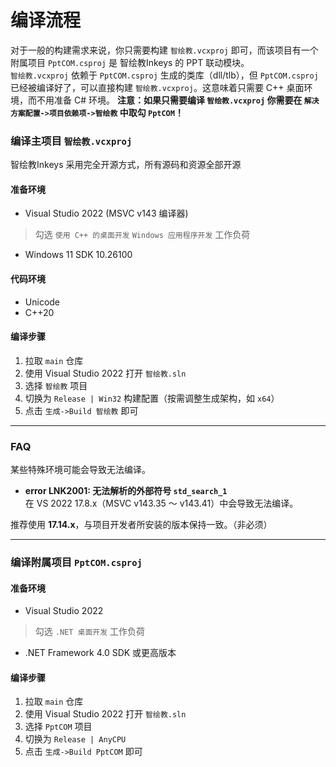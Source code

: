 # 编译流程

对于一般的构建需求来说，你只需要构建 `智绘教.vcxproj` 即可，而该项目有一个附属项目 `PptCOM.csproj` 是 智绘教Inkeys 的 PPT 联动模块。  
`智绘教.vcxproj` 依赖于 `PptCOM.csproj` 生成的类库（dll/tlb），但 `PptCOM.csproj` 已经被编译好了，可以直接构建 `智绘教.vcxproj`。这意味着只需要 C++ 桌面环境，而不用准备 C# 环境。
**注意：如果只需要编译 `智绘教.vcxproj` 你需要在 `解决方案配置->项目依赖项->智绘教` 中取勾 `PptCOM`！**

### 编译主项目 `智绘教.vcxproj`
智绘教Inkeys 采用完全开源方式，所有源码和资源全部开源

#### 准备环境
- Visual Studio 2022 (MSVC v143 编译器)
> 勾选 `使用 C++ 的桌面开发` `Windows 应用程序开发` 工作负荷
- Windows 11 SDK 10.26100

#### 代码环境
- Unicode
- C++20

#### 编译步骤
1. 拉取 `main` 仓库
2. 使用 Visual Studio 2022 打开 `智绘教.sln`
3. 选择 `智绘教` 项目
4. 切换为 `Release | Win32` 构建配置（按需调整生成架构，如 `x64`）
5. 点击 `生成->Build 智绘教` 即可

---

### FAQ
某些特殊环境可能会导致无法编译。  
- **error LNK2001: 无法解析的外部符号 `std_search_1`**  
在 VS 2022 17.8.x（MSVC v143.35 ～ v143.41）中会导致无法编译。  

推荐使用 **17.14.x**，与项目开发者所安装的版本保持一致。（非必须）  

---

### 编译附属项目 `PptCOM.csproj`

#### 准备环境
- Visual Studio 2022
> 勾选 `.NET 桌面开发` 工作负荷
- .NET Framework 4.0 SDK 或更高版本

#### 编译步骤
1. 拉取 `main` 仓库
2. 使用 Visual Studio 2022 打开 `智绘教.sln`
3. 选择 `PptCOM` 项目
4. 切换为 `Release | AnyCPU`
5. 点击 `生成->Build PptCOM` 即可